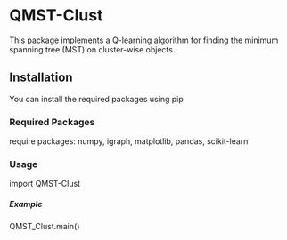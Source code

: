 # QMST-Clust
This package implements a Q-learning algorithm for finding the minimum spanning tree (MST) on cluster-wise objects.

## Installation

You can install the required packages using pip

### Required Packages
require packages: numpy, igraph, matplotlib, pandas, scikit-learn

### Usage
import QMST-Clust

##### Example 
QMST_Clust.main()
